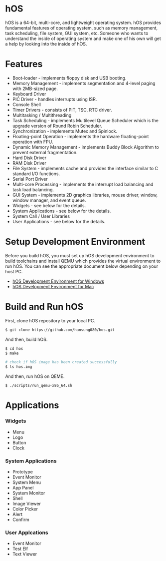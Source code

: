 # hOS
hOS is a 64-bit, multi-core, and lightweight operating system. hOS provides fundamental features of operating system, such as memory management, task scheduling, file system, GUI system, etc. Someone who wants to understand the inside of operating system and make one of his own will get a help by looking into the inside of hOS.

# Features
* Boot-loader - implements floppy disk and USB booting.
* Memory Management - implements segmentation and 4-level paging with 2MB-sized page.
* Keyboard Driver
* PIC Driver - handles interrupts using ISR.
* Console Shell
* Timer Drivers - consists of PIT, TSC, RTC driver.
* Multitasking / Multithreading
* Task Scheduling - implements Multilevel Queue Scheduler which is the upgrade version of Round Robin Scheduler.
* Synchronization - implements Mutex and Spinlock.
* Floating-point Operation - implements the hardware floating-point operation with FPU.
* Dynamic Memory Management - implements Buddy Block Algorithm to prevent external fragmentation.
* Hard Disk Driver
* RAM Disk Driver
* File System - implements cache and provides the interface similar to C standard I/O functions.
* Serial Port Driver
* Multi-core Processing - implements the interrupt load balancing and task load balancing.
* GUI System - implements 2D graphics libraries, mouse driver, window, window manager, and event queue.
* Widgets - see below for the details.
* System Applications - see below for the details.
* System Call / User Libraries
* User Applications - see below for the details.

# Setup Development Environment
Before you build hOS, you must set up hOS development environment to build toolchains and install QEMU which provides the virtual environment to run hOS.
You can see the appropriate document below depending on your host PC.
- [hOS Development Environment for Windows]
- [hOS Development Environment for Mac] 

# Build and Run hOS
First, clone hOS repository to your local PC.

```sh
$ git clone https://github.com/hansung080/hos.git
```

And then, build hOS.

```sh
$ cd hos
$ make

# check if hOS image has been created successfully
$ ls hos.img
```

And then, run hOS on QEME.

```
$ ./scripts/run_qemu-x86_64.sh
```

# Applications
### Widgets
- Menu
- Logo
- Button
- Clock

### System Applications
- Prototype
- Event Monitor
- System Menu
- App Panel
- System Monitor
- Shell
- Image Viewer
- Color Picker
- Alert
- Confirm

### User Applcations
- Event Monitor
- Test Elf
- Text Viewer

[hOS Development Environment for Windows]: <https://github.com/hansung080/hos/blob/master/docs/dev_env_win.md>
[hOS Development Environment for Mac]: <https://github.com/hansung080/hos/blob/master/docs/dev_env_mac.md>
